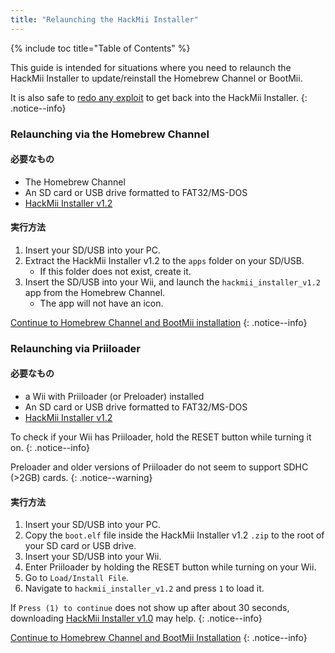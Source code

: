 ```yaml
---
title: "Relaunching the HackMii Installer"
---
```


{% include toc title="Table of Contents" %}

This guide is intended for situations where you need to relaunch the HackMii Installer to update/reinstall the Homebrew Channel or BootMii.

It is also safe to [redo any exploit](get-started) to get back into the HackMii Installer.
{: .notice--info}

### Relaunching via the Homebrew Channel

#### 必要なもの

* The Homebrew Channel
* An SD card or USB drive formatted to FAT32/MS-DOS
* [HackMii Installer v1.2](https://bootmii.org/download/)

#### 実行方法

1. Insert your SD/USB into your PC.
1. Extract the HackMii Installer v1.2 to the `apps` folder on your SD/USB.
    + If this folder does not exist, create it.
1. Insert the SD/USB into your Wii, and launch the `hackmii_installer_v1.2` app from the Homebrew Channel.
    + The app will not have an icon.

[Continue to Homebrew Channel and BootMii installation](hbc)
{: .notice--info}

### Relaunching via Priiloader

#### 必要なもの
* a Wii with Priiloader (or Preloader) installed
* An SD card or USB drive formatted to FAT32/MS-DOS
* [HackMii Installer v1.2](https://bootmii.org/download/)

To check if your Wii has Priiloader, hold the RESET button while turning it on.
{: .notice--info}

Preloader and older versions of Priiloader do not seem to support SDHC (>2GB) cards.
{: .notice--warning}

#### 実行方法

1. Insert your SD/USB into your PC.
1. Copy the `boot.elf` file inside the HackMii Installer v1.2 `.zip` to the root of your SD card or USB drive.
1. Insert your SD/USB into your Wii.
1. Enter Priiloader by holding the RESET button while turning on your Wii.
1. Go to `Load/Install File`.
1. Navigate to `hackmii_installer_v1.2` and press `1` to load it.

If `Press (1) to continue` does not show up after about 30 seconds, downloading [HackMii Installer v1.0](https://bootmii.org/download/) may help.
{: .notice--info}

[Continue to Homebrew Channel and BootMii Installation](hbc)
{: .notice--info}

